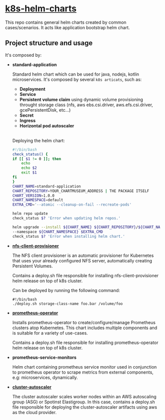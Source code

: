# [k8s-helm-charts](#https://helm.sh/)

This repo contains general helm charts created by common cases/scenarios. It acts like application bootstrap helm chart.

## **Project structure and usage**

It's composed by:

- **standard-application** 
    
    Standard helm chart which can be used for java, nodejs, kotlin microservices. It's composed by several `k8s articats`, such as:
    - **Deployment**
    - **Service**
    - **Persistent volume claim** using dynamic volume provisioning throught storage class (nfs, aws ebs.csi.driver, aws.efs.csi.driver, gcePersistentDisk, etc...)
    - **Secret**
    - **Ingress**
    - **Horizontal pod autoscaler**
    <br />

    Deploying the helm chart:
    ```bash
    #!/bin/bash
    check_status() {
    if [[ $1 != 0 ]]; then
        echo
        echo $2
        exit $1
    fi
    }
    CHART_NAME=standard-application
    CHART_REPOSITORY=YOUR_CHARTMUSEUM_ADDRESS | THE PACKAGE ITSELF
    CHART_VERSION=1.0.0
    CHART_NAMESPACE=default
    EXTRA_CMD='--atomic --cleanup-on-fail --recreate-pods'

    helm repo update
    check_status $? 'Error when updating helm repos.'

    helm upgrade --install ${CHART_NAME} ${CHART_REPOSITORY}/${CHART_NAME} --version=${CHART_VERSION} \
    --namespace ${CHART_NAMESPACE} $EXTRA_CMD
    check_status $? 'Error when installing helm chart.'
    ```

- **[nfs-client-provisioner](https://github.com/helm/charts/tree/master/stable/nfs-client-provisioner)** 

    The NFS client provisioner is an automatic provisioner for Kubernetes that uses your already configured NFS server, automatically creating Persistent Volumes.

    Contains a deploy.sh file responsible for installing nfs-client-provisioner helm release on top of k8s cluster.

    Can be deployed by running the following command:
    ```
    #!/bin/bash
    ./deploy.sh storage-class-name foo.bar /volume/foo
    ```

- **[prometheus-operator](https://github.com/helm/charts/tree/master/stable/prometheus-operator)** 

    Installs prometheus-operator to create/configure/manage Prometheus clusters atop Kubernetes. This chart includes multiple components and is suitable for a variety of use-cases.

    Contains a deploy.sh file responsible for installing prometheus-operator helm release on top of k8s cluster.

- **prometheus-service-monitors** 

    Helm chart containing prometheus service monitor used in conjunction to prometheus operator to scrape metrics from external components, e.g: microservices, dynamically.

- **[cluster-autoscaler](https://github.com/helm/charts/tree/master/stable/cluster-autoscaler)** 

    The cluster autoscaler scales worker nodes within an AWS autoscaling group (ASG) or Spotinst Elastigroup. In this case,
    contains a deploy.sh file responsible for deploying the cluster-autoscaler artifacts using aws as the cloud provider.